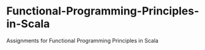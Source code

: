# Functional-Programming-Principles-in-Scala
Assignments for Functional Programming Principles in Scala
